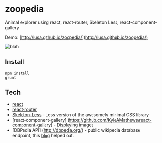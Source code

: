 # zoopedia
Animal explorer using react, react-router, Skeleton Less, react-component-gallery

Demo: [http://lusa.github.io/zoopedia/](http://lusa.github.io/zoopedia/)

![blah](http://i.imgur.com/P7Z9IB5.png)

## Install 

```
npm install
grunt 
```

## Tech
- [react](https://github.com/facebook/react)
- [react-router](https://github.com/rackt/react-router)
- [Skeleton-Less](https://github.com/whatsnewsaes/Skeleton-less) - Less version of the awesomely minimal CSS library
- [react-component-gallery] (https://github.com/KyleAMathews/react-component-gallery) - Displaying images
- [DBPedia API] (http://dbpedia.org/) - public wikipedia database endpoint, this [blog](http://www.adamtavares.com/story/dbpedia/) helped out. 
